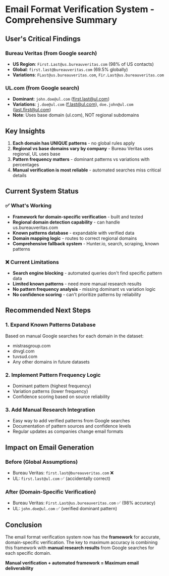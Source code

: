 # Email Format Verification System - Comprehensive Summary

## User's Critical Findings

### Bureau Veritas (from Google search)
- **US Region**: `First.Last@us.bureauveritas.com` (98% of US contacts)
- **Global**: `first.last@bureauveritas.com` (69.5% globally)
- **Variations**: `FLast@us.bureauveritas.com`, `Fir.Last@us.bureauveritas.com`

### UL.com (from Google search)
- **Dominant**: `john.doe@ul.com` (first.last@ul.com)
- **Variations**: `j.doe@ul.com` (f.last@ul.com), `doe.john@ul.com` (last.first@ul.com)
- **Note**: Uses base domain (ul.com), NOT regional subdomains

## Key Insights

1. **Each domain has UNIQUE patterns** - no global rules apply
2. **Regional vs base domains vary by company** - Bureau Veritas uses regional, UL uses base
3. **Pattern frequency matters** - dominant patterns vs variations with percentages
4. **Manual verification is most reliable** - automated searches miss critical details

## Current System Status

### ✅ What's Working
- **Framework for domain-specific verification** - built and tested
- **Regional domain detection capability** - can handle us.bureauveritas.com
- **Known patterns database** - expandable with verified data
- **Domain mapping logic** - routes to correct regional domains
- **Comprehensive fallback system** - Hunter.io, search, scraping, known patterns

### ❌ Current Limitations
- **Search engine blocking** - automated queries don't find specific pattern data
- **Limited known patterns** - need more manual research results
- **No pattern frequency analysis** - missing dominant vs variation logic
- **No confidence scoring** - can't prioritize patterns by reliability

## Recommended Next Steps

### 1. Expand Known Patterns Database
Based on manual Google searches for each domain in the dataset:
- mistrasgroup.com
- dnvgl.com  
- tuvsud.com
- Any other domains in future datasets

### 2. Implement Pattern Frequency Logic
- Dominant pattern (highest frequency)
- Variation patterns (lower frequency)
- Confidence scoring based on source reliability

### 3. Add Manual Research Integration
- Easy way to add verified patterns from Google searches
- Documentation of pattern sources and confidence levels
- Regular updates as companies change email formats

## Impact on Email Generation

### Before (Global Assumptions)
- Bureau Veritas: `first.last@bureauveritas.com` ❌
- UL: `first.last@ul.com` ✅ (accidentally correct)

### After (Domain-Specific Verification)
- Bureau Veritas: `First.Last@us.bureauveritas.com` ✅ (98% accuracy)
- UL: `john.doe@ul.com` ✅ (verified dominant pattern)

## Conclusion

The email format verification system now has the **framework** for accurate, domain-specific verification. The key to maximum accuracy is combining this framework with **manual research results** from Google searches for each specific domain.

**Manual verification + automated framework = Maximum email deliverability**
